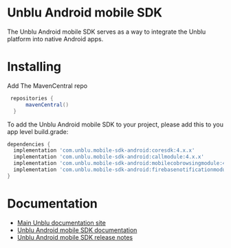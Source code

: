 # Unblu Android mobile SDK

The Unblu Android mobile SDK serves as a way to integrate the Unblu platform into native Android apps.


# Installing

Add The MavenCentral repo
``` gradle
 repositories {
      mavenCentral()
  }
``` 

To add the Unblu Android mobile SDK to your project, please add this to you app level build.grade:
``` gradle
dependencies { 
  implementation 'com.unblu.mobile-sdk-android:coresdk:4.x.x'
  implementation 'com.unblu.mobile-sdk-android:callmodule:4.x.x'
  implementation 'com.unblu.mobile-sdk-android:mobilecobrowsingmodule:4.x.x'
  implementation 'com.unblu.mobile-sdk-android:firebasenotificationmodule:4.x.x'
}
``` 

# Documentation

- [Main Unblu documentation site](https://www.unblu.com/en/docs/latest/)
- [Unblu Android mobile SDK documentation](https://www.unblu.com/en/docs/latest/reference/mobile-sdk-android/)
- [Unblu Android mobile SDK release notes](https://www.unblu.com/en/docs/latest/release-notes/mobile-sdk-android.html)
